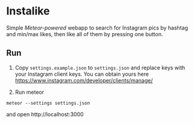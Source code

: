 # Instalike

Simple *Meteor-powered* webapp to search for Instagram pics by hashtag and min/max likes, then like all of them by pressing one button.

## Run

1. Copy `settings.example.json` to `settings.json` and replace keys with your Instagram client keys. You can obtain yours here https://www.instagram.com/developer/clients/manage/

2. Run meteor

```
meteor --settings settings.json
```

and open http://localhost:3000